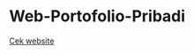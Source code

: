 # Web-Portofolio-Pribadi

<a href="https://dvaalmeyda.github.io/web-portofolio-tailwind-css/?" target="_blank">Cek website</a>
